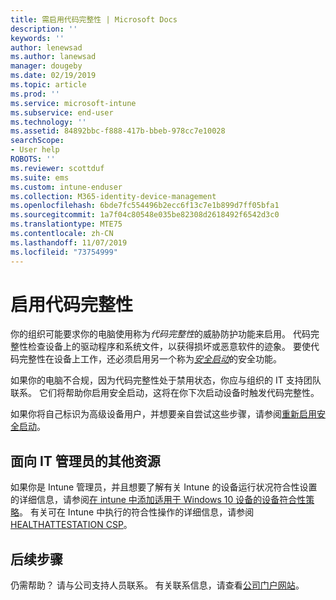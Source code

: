 ```yaml
---
title: 需启用代码完整性 | Microsoft Docs
description: ''
keywords: ''
author: lenewsad
ms.author: lanewsad
manager: dougeby
ms.date: 02/19/2019
ms.topic: article
ms.prod: ''
ms.service: microsoft-intune
ms.subservice: end-user
ms.technology: ''
ms.assetid: 84892bbc-f888-417b-bbeb-978cc7e10028
searchScope:
- User help
ROBOTS: ''
ms.reviewer: scottduf
ms.suite: ems
ms.custom: intune-enduser
ms.collection: M365-identity-device-management
ms.openlocfilehash: 6bde7fc554496b2ecc6f13c7e1b899d7ff05bfa1
ms.sourcegitcommit: 1a7f04c80548e035be82308d2618492f6542d3c0
ms.translationtype: MTE75
ms.contentlocale: zh-CN
ms.lasthandoff: 11/07/2019
ms.locfileid: "73754999"
---
```

# <a name="enable-code-integrity"></a>启用代码完整性

你的组织可能要求你的电脑使用称为*代码完整性*的威胁防护功能来启用。 代码完整性检查设备上的驱动程序和系统文件，以获得损坏或恶意软件的迹象。 要使代码完整性在设备上工作，还必须启用另一个称为[*安全启动*](https://docs.microsoft.com/windows/security/information-protection/secure-the-windows-10-boot-process#secure-boot)的安全功能。

如果你的电脑不合规，因为代码完整性处于禁用状态，你应与组织的 IT 支持团队联系。 它们将帮助你启用安全启动，这将在你下次启动设备时触发代码完整性。

如果你将自己标识为高级设备用户，并想要亲自尝试这些步骤，请参阅[重新启用安全启动](https://docs.microsoft.com/windows-hardware/manufacture/desktop/disabling-secure-boot#re-enable-secure-boot)。

## <a name="additional-resources-for-it-administrators"></a>面向 IT 管理员的其他资源

如果你是 Intune 管理员，并且想要了解有关 Intune 的设备运行状况符合性设置的详细信息，请参阅[在 intune 中添加适用于 Windows 10 设备的设备符合性策略](https://docs.microsoft.com/intune/protect/compliance-policy-create-windows)。 有关可在 Intune 中执行的符合性操作的详细信息，请参阅[HEALTHATTESTATION CSP](https://docs.microsoft.com/windows/client-management/mdm/healthattestation-csp#step-8-take-appropriate-policy-action-based-on-evaluation-results)。  

## <a name="next-steps"></a>后续步骤

仍需帮助？ 请与公司支持人员联系。 有关联系信息，请查看[公司门户网站](https://go.microsoft.com/fwlink/?linkid=2010980)。
